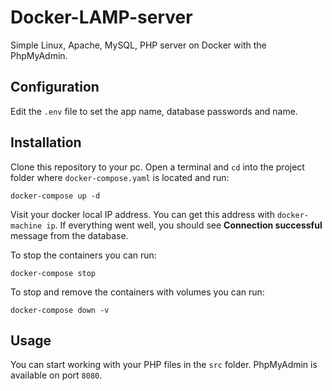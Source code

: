 # Docker-LAMP-server
Simple Linux, Apache, MySQL, PHP server on Docker with the PhpMyAdmin.

## Configuration
Edit the `.env` file to set the app name, database passwords and name. 

## Installation
Clone this repository to your pc. Open a terminal and `cd` into the project folder where `docker-compose.yaml` is located and run: 

```
docker-compose up -d
```

Visit your docker local IP address. You can get this address with `docker-machine ip`. If everything went well, you should see **Connection successful** message from the database. 

To stop the containers you can run:
```
docker-compose stop
```
To stop and remove the containers with volumes you can run:
```
docker-compose down -v
```

## Usage
You can start working with your PHP files in the `src` folder. PhpMyAdmin is available on port `8080`.
